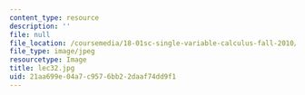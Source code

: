 ```yaml
---
content_type: resource
description: ''
file: null
file_location: /coursemedia/18-01sc-single-variable-calculus-fall-2010/21aa699e04a7c9576bb22daaf74dd9f1_lec32.jpg
file_type: image/jpeg
resourcetype: Image
title: lec32.jpg
uid: 21aa699e-04a7-c957-6bb2-2daaf74dd9f1
---
```

